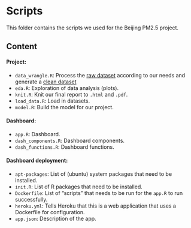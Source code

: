 # Scripts    

This folder contains the scripts we used for the Beijing PM2.5 project.

## Content      

#### Project:    

- `data_wrangle.R`: Process the [raw dataset](https://stat547-ubc-2019-20.github.io/group_12_qiyangqd_xiaoyuanf/data/raw_data.csv) according to our needs and generate a [clean dataset](https://stat547-ubc-2019-20.github.io/group_12_qiyangqd_xiaoyuanf/data/cleaned_data.csv)     
- `eda.R`: Exploration of data analysis (plots).    
- `knit.R`: Knit our final report to `.html` and `.pdf`.    
- `load_data.R`: Load in datasets.    
- `model.R`: Build the model for our project.    

#### Dashboard:    

- `app.R`: Dashboard.    
- `dash_components.R`: Dashboard components.    
- `dash_functions.R`: Dashboard functions.    

#### Dashboard deployment:    

- `apt-packages`: List of (ubuntu) system packages that need to be installed.    
- `init.R`: List of R packages that need to be installed.    
- `Dockerfile`: List of “scripts” that needs to be run for the `app.R` to run successfully.    
- `heroku.yml`: Tells Heroku that this is a web application that uses a Dockerfile for configuration.    
- `app.json`: Description of the app.    